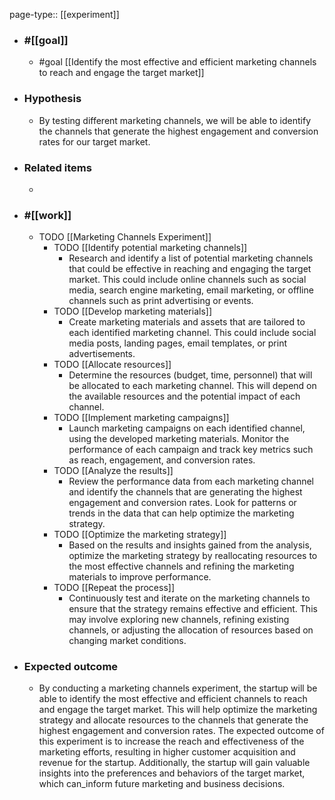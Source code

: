page-type:: [[experiment]]



  - ### #[[goal]]
    - #goal [[Identify the most effective and efficient marketing channels to reach and engage the target market]]
  - ### Hypothesis
    - By testing different marketing channels, we will be able to identify the channels that generate the highest engagement and conversion rates for our target market.
  - ### Related items
    - 
  - ### #[[work]]
    - TODO [[Marketing Channels Experiment]]
      - TODO [[Identify potential marketing channels]]
        - Research and identify a list of potential marketing channels that could be effective in reaching and engaging the target market. This could include online channels such as social media, search engine marketing, email marketing, or offline channels such as print advertising or events.
      - TODO [[Develop marketing materials]]
        - Create marketing materials and assets that are tailored to each identified marketing channel. This could include social media posts, landing pages, email templates, or print advertisements.
      - TODO [[Allocate resources]]
        - Determine the resources (budget, time, personnel) that will be allocated to each marketing channel. This will depend on the available resources and the potential impact of each channel.
      - TODO [[Implement marketing campaigns]]
        - Launch marketing campaigns on each identified channel, using the developed marketing materials. Monitor the performance of each campaign and track key metrics such as reach, engagement, and conversion rates.
      - TODO [[Analyze the results]]
        - Review the performance data from each marketing channel and identify the channels that are generating the highest engagement and conversion rates. Look for patterns or trends in the data that can help optimize the marketing strategy.
      - TODO [[Optimize the marketing strategy]]
        - Based on the results and insights gained from the analysis, optimize the marketing strategy by reallocating resources to the most effective channels and refining the marketing materials to improve performance.
      - TODO [[Repeat the process]]
        - Continuously test and iterate on the marketing channels to ensure that the strategy remains effective and efficient. This may involve exploring new channels, refining existing channels, or adjusting the allocation of resources based on changing market conditions.
  - ### Expected outcome
    - By conducting a marketing channels experiment, the startup will be able to identify the most effective and efficient channels to reach and engage the target market. This will help optimize the marketing strategy and allocate resources to the channels that generate the highest engagement and conversion rates. The expected outcome of this experiment is to increase the reach and effectiveness of the marketing efforts, resulting in higher customer acquisition and revenue for the startup. Additionally, the startup will gain valuable insights into the preferences and behaviors of the target market, which can_inform future marketing and business decisions.
